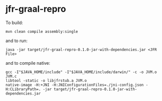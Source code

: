 # jfr-graal-repro 

To build:

```
mvn clean compile assembly:single
```

and to run:

```
java -jar target/jfr-graal-repro-0.1.0-jar-with-dependencies.jar <JFR File>
```

and to compile native:

```
gcc -I"$JAVA_HOME/include" -I"$JAVA_HOME/include/darwin/" -c -o JVM.o JVM.c 
libtool -static -o libjfrstub.a JVM.o 
native-image -H:+JNI -H:JNIConfigurationFiles=./jni-config.json -H:CLibraryPath=. -jar target/jfr-graal-repro-0.1.0-jar-with-dependencies.jar
```
